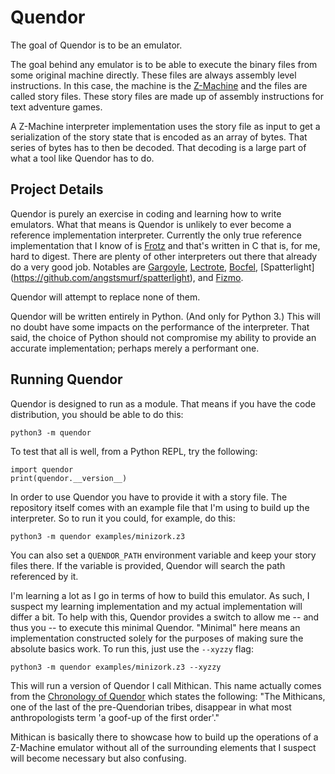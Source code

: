 # Quendor

The goal of Quendor is to be an emulator.

The goal behind any emulator is to be able to execute the binary files from some original machine directly. These files are always assembly level instructions. In this case, the machine is the [Z-Machine](https://en.wikipedia.org/wiki/Z-machine) and the files are called story files. These story files are made up of assembly instructions for text adventure games.

A Z-Machine interpreter implementation uses the story file as input to get a serialization of the story state that is encoded as an array of bytes. That series of bytes has to then be decoded. That decoding is a large part of what a tool like Quendor has to do.

## Project Details

Quendor is purely an exercise in coding and learning how to write emulators. What that means is Quendor is unlikely to ever become a reference implementation interpreter. Currently the only true reference implementation that I know of is [Frotz](https://davidgriffith.gitlab.io/frotz/) and that's written in C that is, for me, hard to digest. There are plenty of other interpreters out there that already do a very good job. Notables are [Gargoyle](http://ccxvii.net/gargoyle/), [Lectrote](https://github.com/erkyrath/lectrote), [Bocfel](https://cspiegel.github.io/bocfel/), [Spatterlight] (https://github.com/angstsmurf/spatterlight), and [Fizmo](https://fizmo.spellbreaker.org/).

Quendor will attempt to replace none of them.

Quendor will be written entirely in Python. (And only for Python 3.) This will no doubt have some impacts on the performance of the interpreter. That said, the choice of Python should not compromise my ability to provide an accurate implementation; perhaps merely a performant one.

## Running Quendor

Quendor is designed to run as a module. That means if you have the code distribution, you should be able to do this:

```
python3 -m quendor
```

To test that all is well, from a Python REPL, try the following:

```
import quendor
print(quendor.__version__)
```

In order to use Quendor you have to provide it with a story file. The repository itself comes with an example file that I'm using to build up the interpreter. So to run it you could, for example, do this:

```
python3 -m quendor examples/minizork.z3
```

You can also set a `QUENDOR_PATH` environment variable and keep your story files there. If the variable is provided, Quendor will search the path referenced by it.

I'm learning a lot as I go in terms of how to build this emulator. As such, I suspect my learning implementation and my actual implementation will differ a bit. To help with this, Quendor provides a switch to allow me -- and thus you -- to execute this minimal Quendor. "Minimal" here means an implementation constructed solely for the purposes of making sure the absolute basics work. To run this, just use the `--xyzzy` flag:

```
python3 -m quendor examples/minizork.z3 --xyzzy
```

This will run a version of Quendor I call Mithican. This name actually comes from the [Chronology of Quendor](http://quendor.robinlionheart.com/chronology) which states the following: "The Mithicans, one of the last of the pre-Quendorian tribes, disappear in what most anthropologists term 'a goof-up of the first order'."

Mithican is basically there to showcase how to build up the operations of a Z-Machine emulator without all of the surrounding elements that I suspect will become necessary but also confusing.
